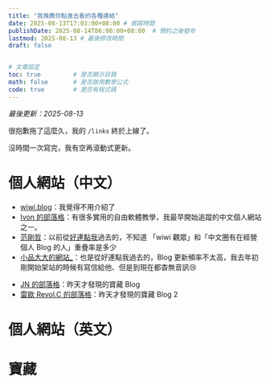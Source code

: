 ```yaml
---
title: "我推薦你點進去看的各種連結"
date: 2025-08-13T17:03:00+08:00 # 撰寫時間
publishDate: 2025-08-14T06:00:00+08:00  # 預約之後發布
lastmod: 2025-08-13 # 最後修改時間
draft: false


# 文章設定
toc: true         # 是否顯示目錄
math: false       # 是否啟用數學公式
code: true        # 是否有程式碼
---
```


_最後更新：2025-08-13_

很抱歉拖了這麼久，我的 `/links` 終於上線了。

沒時間一次寫完，我有空再滾動式更新。

# 個人網站（中文）

* [wiwi.blog](https://wiwi.blog)：我覺得不用介紹了
* [Ivon 的部落格](https://ivonblog.com)：有很多實用的自由軟體教學，我最早開始追蹤的中文個人網站之一。
* [范剛哲](范剛哲的部落格
)：以前從[好連點我](https://nicelink.me)過去的，不知道 「wiwi 觀眾」和「中文圈有在經營個人 Blog 的人」重疊率是多少
* [ 小品大大的網站_](https://blusewill.us.to/zh-tw)：也是從好連點我過去的，Blog 更新頻率不太高，我去年初剛開始架站的時候有寫信給他、但是到現在都杳無音訊😢
<!-- * [喵's StackHarbor](https://alynx.one)：我前年在研究如何用 linux 做音樂的時候看到了他的這篇文章，幫了我很多忙。這個 Blog 同時有讀起來很輕鬆的生活分享文和很硬的技術文 -->
* [JN 的部落格](https://blog.giveanornot.com)：昨天才發現的寶藏 Blog
* [雷歐 Revol.C 的部落格](https://revolc.blog/)：昨天才發現的寶藏 Blog 2

# 個人網站（英文）

# 寶藏
